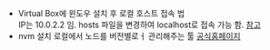 - Virtual Box에 윈도우 설치 후 로컬 호스트 접속 법   
   IP는 10.0.2.2 임.
   hosts 파일을 변경하여 localhost로 접속 가능 함.
   [참고](https://stackoverflow.com/questions/1261975/addressing-localhost-from-a-virtualbox-virtual-machine)
- nvm 설치
    로컬에서 노드를 버전별로ㅓ 관리해주는 툴
    [공식홈페이지](https://github.com/creationix/nvm) 